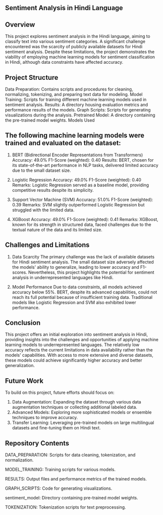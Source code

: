 ## Sentiment Analysis in Hindi Language

## Overview

This project explores sentiment analysis in the Hindi language, aiming to classify text into various sentiment categories. A significant challenge encountered was the scarcity of publicly available datasets for Hindi sentiment analysis. Despite these limitations, the project demonstrates the viability of employing machine learning models for sentiment classification in Hindi, although data constraints have affected accuracy.

## Project Structure

Data Preparation: Contains scripts and procedures for cleaning, normalizing, tokenizing, and preparing text data for modeling.
Model Training: Scripts for training different machine learning models used in sentiment analysis.
Results: A directory housing evaluation metrics and performance results of the models.
Graph Scripts: Scripts for generating visualizations during the analysis.
Pretrained Model: A directory containing the pre-trained model weights.
Models Used

## The following machine learning models were trained and evaluated on the dataset:

1. BERT (Bidirectional Encoder Representations from Transformers)
Accuracy: 49.0%
F1-Score (weighted): 0.40
Results: BERT, chosen for its state-of-the-art performance in NLP tasks, delivered limited accuracy due to the small dataset size.

2. Logistic Regression
Accuracy: 49.0%
F1-Score (weighted): 0.40
Remarks: Logistic Regression served as a baseline model, providing competitive results despite its simplicity.

3. Support Vector Machine (SVM)
Accuracy: 51.0%
F1-Score (weighted): 0.39
Remarks: SVM slightly outperformed Logistic Regression but struggled with the limited data.

4. XGBoost
Accuracy: 49.0%
F1-Score (weighted): 0.41
Remarks: XGBoost, known for its strength in structured data, faced challenges due to the textual nature of the data and its limited size.

## Challenges and Limitations

1. Data Scarcity
The primary challenge was the lack of available datasets for Hindi sentiment analysis. The small dataset size adversely affected the models' ability to generalize, leading to lower accuracy and F1-scores. Nevertheless, this project highlights the potential for sentiment analysis in underrepresented languages like Hindi.

2. Model Performance
Due to data constraints, all models achieved accuracy below 55%. BERT, despite its advanced capabilities, could not reach its full potential because of insufficient training data. Traditional models like Logistic Regression and SVM also exhibited lower performance.

## Conclusion

This project offers an initial exploration into sentiment analysis in Hindi, providing insights into the challenges and opportunities of applying machine learning models to underrepresented languages. The relatively low accuracy reflects the current limitations in data availability rather than the models' capabilities. With access to more extensive and diverse datasets, these models could achieve significantly higher accuracy and better generalization.

## Future Work

To build on this project, future efforts should focus on:

1. Data Augmentation: Expanding the dataset through various data augmentation techniques or collecting additional labeled data.
2. Advanced Models: Exploring more sophisticated models or ensemble techniques to improve accuracy.
3. Transfer Learning: Leveraging pre-trained models on large multilingual datasets and fine-tuning them on Hindi text.

## Repository Contents

DATA_PREPARATION: Scripts for data cleaning, tokenization, and normalization.

MODEL_TRAINING: Training scripts for various models.

RESULTS: Output files and performance metrics of the trained models.

GRAPH_SCRIPTS: Code for generating visualizations.

sentiment_model: Directory containing pre-trained model weights.

TOKENIZATION: Tokenization scripts for text preprocessing.
